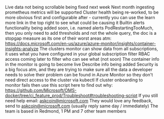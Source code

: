 Live data not being scrollable being fixed next week
Next month ingesting prometheus metrics will be supported
Cluster health being re-worked, to be more obvious first and configurable after - currently you can use the learn more link in the top right to see what could be causing it
Builtin alerts functionality being added soon, i.e. named alerts PodRestartingTooMuch, then you only need to add thresholds and not the whole query, the doc is a stopgap measure as its one of their worst areas atm: https://docs.microsoft.com/en-us/azure/azure-monitor/insights/container-insights-analyze
The clusters monitor can show data from all subscriptions, it uses what you have configured in your global subscription filter
RBAC access coming later to filter who can see what (not soon)
The container info in the monitor is going to become live
Describe info being added
Security is a big focus atm, and they are trying to make sure all the data a developer needs to solve their problem can be found in Azure Monitor so they don't need direct access to the cluster via kubectl
If cluster onboarding to monitor fails then use this script here to find out why: https://github.com/Microsoft/OMS-docker/tree/ci_feature_prod/Troubleshoot#troubleshooting-script
If you still need help email: askcoin@microsoft.com
They would love any feedback, send to askcoin@microsoft.com
(usually reply same day / immediately)
The team is based in Redmond, 1 PM and 7 other team members

